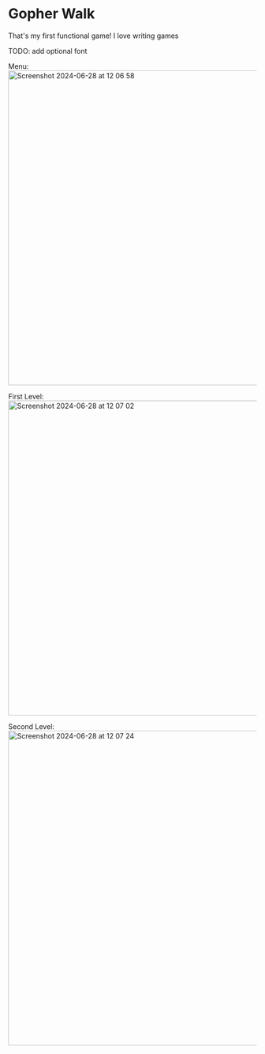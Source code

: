 # Gopher Walk

That's my first functional game!
I love writing games

TODO: add optional font


Menu: <img width="637" alt="Screenshot 2024-06-28 at 12 06 58" src="https://github.com/lidldev/GopherWalk/assets/118509044/6f1213ba-e166-468a-86ae-0d50096d9238">


First Level: <img width="637" alt="Screenshot 2024-06-28 at 12 07 02" src="https://github.com/lidldev/GopherWalk/assets/118509044/efb553ca-1085-44a2-8681-5f1e2e1e0a32">


Second Level: <img width="637" alt="Screenshot 2024-06-28 at 12 07 24" src="https://github.com/lidldev/GopherWalk/assets/118509044/3134ea81-ed7f-4c68-8e1c-a2ccaa0161d4">
